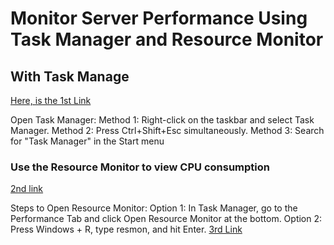 # Monitor Server Performance Using Task Manager and Resource Monitor
## With Task Manage
[Here, is the 1st Link](https://www.google.com/search?q=how+to+Monitor+Server+Performance+Using+Task+Manager+with+steps&rlz=1C1GCEU_enCA1084CA1084&oq=how+to+Monitor+Server+Performance+Using+Task+Manager+with+steps&gs_lcrp=EgZjaHJvbWUyBggAEEUYOdIBCTExNzM1ajBqN6gCALACAA&sourceid=chrome&ie=UTF-8&safe=active&ssui=on)

 Open Task Manager:
Method 1: Right-click on the taskbar and select Task Manager. 
Method 2: Press Ctrl+Shift+Esc simultaneously. 
Method 3: Search for "Task Manager" in the Start menu


### Use the Resource Monitor to view CPU consumption
[2nd link](https://learn.microsoft.com/en-us/troubleshoot/windows-server/performance/troubleshoot-high-cpu-usage-guidance)

Steps to Open Resource Monitor:
Option 1: In Task Manager, go to the Performance Tab and click Open Resource Monitor at the bottom.
Option 2: Press Windows + R, type resmon, and hit Enter.
[3rd Link](https://howto.hyonix.com/article/how-to-monitor-system-resources-on-a-windows/)
